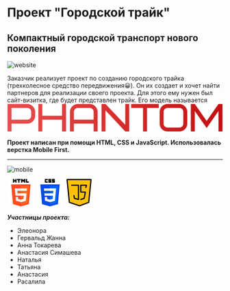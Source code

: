 # Проект "Городской трайк"

## Компактный городской транспорт нового поколения

![website](/assets/images/desctop.svg)

Заказчик реализует проект по созданию городского трайка (трехколесное средство передвижения😀). Он их создает и хочет найти партнеров для реализации своего проекта. Для этого ему нужен был сайт-визитка, где будет представлен трайк. Его модель называется
![phantom](/assets/images/phantom.svg)

**Проект написан при помощи HTML, CSS и JavaScript. Использовалась верстка Mobile First.**

---

![mobile](/assets/images/mobile_version.svg)

![html](/assets/images/html.png) ![css](/assets/images/css.png) ![js](/assets/images/js.png)

**_Участницы проекта:_**

- Элеонора
- Гервальд Жанна
- Анна Токарева
- Анастасия Симашева
- Наталья
- Татьяна
- Анастасия
- Расалила

